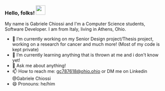 ### Hello, folks! <img src="https://raw.githubusercontent.com/MartinHeinz/MartinHeinz/master/wave.gif" width="30px">

My name is Gabriele Chiossi and I'm a Computer Science students, Software Developer. I am from Italy, living in Athens, Ohio. 


- 🔭 I’m currently working on my Senior Design project/Thesis project, working on a research for cancer and much more! (Most of my code is kept private)
- 🌱 I’m currently learning anything that is thrown at me and i don't know yet!
- 💬 Ask me about anything!
- 📫 How to reach me: gc787618@ohio.ohio or DM me on Linkedin @Gabriele Chiossi
- 😄 Pronouns: he/him
